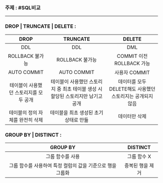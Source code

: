 ### 주제 : #SQL비교 

___

### DROP | TRUNCATE | DELETE  : 

| DROP | TRUNCATE | DELETE |
| :-: | :-: | :-: |
| DDL | DDL | DML 
| ROLLBACK 불가능 | ROLLBACK 불가능 | COMMIT 이전 ROLLBACK 가능
| AUTO COMMIT | AUTO COMMIT | 사용자 COMMIT
| 테이블이 사용했던 스토리지를 모두 공개 | 테이블이 사용했던 스토리지 중 최초 테이블 생성 시 할당된 스토리지만 남기고 공개 | 데이터를 모두 DELETE해도 사용했던 스토리지는 공개되지 않음
| 테이블의 정의 자체를 완전히 삭제 | 테이블을 최초 생성된 초기상태로 만듦 | 데이터만 삭제

### GROUP BY | DISTINCT  : 

| GROUP BY | DISTINCT |
| :-: | :-: |
| 그룹 함수를 사용 | 그룹 함수 X 
| 그룹 함수를 사용하여 특정 컬럼의 값을 기준으로 행을 그룹화 | 중복된 행을 제거
